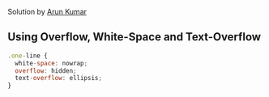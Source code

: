 Solution by [Arun Kumar](https://github.com/arun05hp)

## Using Overflow, White-Space and Text-Overflow

```js
.one-line {
  white-space: nowrap;
  overflow: hidden;
  text-overflow: ellipsis;
}
```
